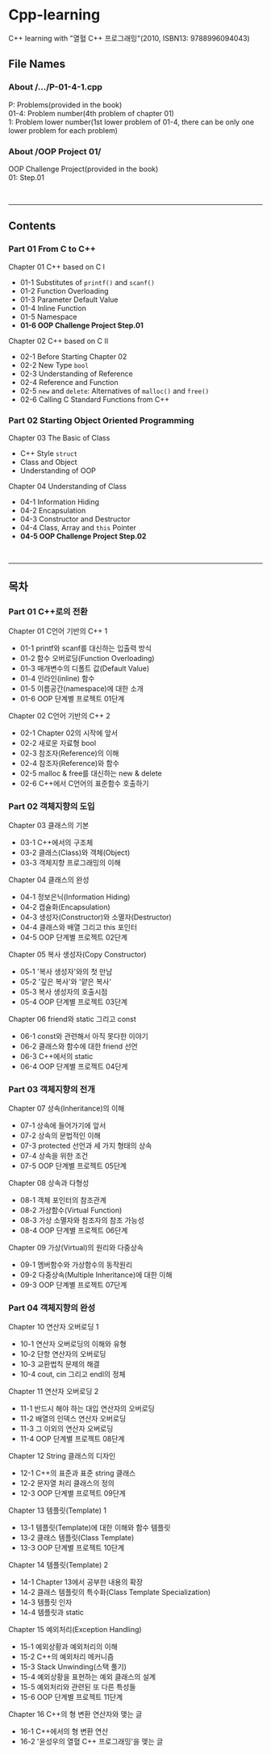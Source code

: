 # Cpp-learning
C++ learning with "열혈 C++ 프로그래밍"(2010, ISBN13: 9788996094043)

## File Names

### About /.../P-01-4-1.cpp

P: Problems(provided in the book)  
01-4: Problem number(4th problem of chapter 01)  
1: Problem lower number(1st lower problem of 01-4, there can be only one lower problem for each problem)  

### About /OOP Project 01/

OOP Challenge Project(provided in the book)  
01: Step.01  

<br>

---

## Contents

### Part 01 From C to C++

Chapter 01 C++ based on C Ⅰ
 - 01-1 Substitutes of `printf()` and `scanf()`
 - 01-2 Function Overloading
 - 01-3 Parameter Default Value
 - 01-4 Inline Function
 - 01-5 Namespace
 - **01-6 OOP Challenge Project Step.01**

Chapter 02 C++ based on C Ⅱ
 - 02-1 Before Starting Chapter 02
 - 02-2 New Type `bool`
 - 02-3 Understanding of Reference
 - 02-4 Reference and Function
 - 02-5 `new` and `delete`: Alternatives of `malloc()` and `free()`
 - 02-6 Calling C Standard Functions from C++

### Part 02 Starting Object Oriented Programming

Chapter 03 The Basic of Class
 - C++ Style `struct`
 - Class and Object
 - Understanding of OOP

Chapter 04 Understanding of Class
 - 04-1 Information Hiding
 - 04-2 Encapsulation
 - 04-3 Constructor and Destructor
 - 04-4 Class, Array and `this` Pointer
 - **04-5 OOP Challenge Project Step.02**

<br>

---

## 목차

### Part 01 C++로의 전환

Chapter 01 C언어 기반의 C++ 1
 - 01-1 printf와 scanf를 대신하는 입출력 방식
 - 01-2 함수 오버로딩(Function Overloading)
 - 01-3 매개변수의 디폴트 값(Default Value)
 - 01-4 인라인(inline) 함수
 - 01-5 이름공간(namespace)에 대한 소개
 - 01-6 OOP 단계별 프로젝트 01단계

Chapter 02 C언어 기반의 C++ 2
 - 02-1 Chapter 02의 시작에 앞서
 - 02-2 새로운 자료형 bool
 - 02-3 참조자(Reference)의 이해
 - 02-4 참조자(Reference)와 함수
 - 02-5 malloc & free를 대신하는 new & delete
 - 02-6 C++에서 C언어의 표준함수 호출하기

### Part 02 객체지향의 도입

Chapter 03 클래스의 기본
 - 03-1 C++에서의 구조체
 - 03-2 클래스(Class)와 객체(Object)
 - 03-3 객체지향 프로그래밍의 이해

Chapter 04 클래스의 완성
 - 04-1 정보은닉(Information Hiding)
 - 04-2 캡슐화(Encapsulation)
 - 04-3 생성자(Constructor)와 소멸자(Destructor)
 - 04-4 클래스와 배열 그리고 this 포인터
 - 04-5 OOP 단계별 프로젝트 02단계

Chapter 05 복사 생성자(Copy Constructor)
 - 05-1 '복사 생성자'와의 첫 만남
 - 05-2 '깊은 복사'와 '얕은 복사'
 - 05-3 복사 생성자의 호출시점
 - 05-4 OOP 단계별 프로젝트 03단계

Chapter 06 friend와 static 그리고 const
 - 06-1 const와 관련해서 아직 못다한 이야기
 - 06-2 클래스와 함수에 대한 friend 선언
 - 06-3 C++에서의 static
 - 06-4 OOP 단계별 프로젝트 04단계

### Part 03 객체지향의 전개

Chapter 07 상속(Inheritance)의 이해
 - 07-1 상속에 들어가기에 앞서
 - 07-2 상속의 문법적인 이해
 - 07-3 protected 선언과 세 가지 형태의 상속
 - 07-4 상속을 위한 조건
 - 07-5 OOP 단계별 프로젝트 05단계

Chapter 08 상속과 다형성
 - 08-1 객체 포인터의 참조관계
 - 08-2 가상함수(Virtual Function)
 - 08-3 가상 소멸자와 참조자의 참조 가능성
 - 08-4 OOP 단계별 프로젝트 06단계

Chapter 09 가상(Virtual)의 원리와 다중상속
 - 09-1 멤버함수와 가상함수의 동작원리
 - 09-2 다중상속(Multiple Inheritance)에 대한 이해
 - 09-3 OOP 단계별 프로젝트 07단계

### Part 04 객체지향의 완성

Chapter 10 연산자 오버로딩 1
 - 10-1 연산자 오버로딩의 이해와 유형
 - 10-2 단항 연산자의 오버로딩
 - 10-3 교환법칙 문제의 해결
 - 10-4 cout, cin 그리고 endl의 정체

Chapter 11 연산자 오버로딩 2
 - 11-1 반드시 해야 하는 대입 연산자의 오버로딩
 - 11-2 배열의 인덱스 연산자 오버로딩
 - 11-3 그 이외의 연산자 오버로딩
 - 11-4 OOP 단계별 프로젝트 08단계

Chapter 12 String 클래스의 디자인
 - 12-1 C++의 표준과 표준 string 클래스
 - 12-2 문자열 처리 클래스의 정의
 - 12-3 OOP 단계별 프로젝트 09단계

Chapter 13 템플릿(Template) 1
 - 13-1 템플릿(Template)에 대한 이해와 함수 템플릿
 - 13-2 클래스 템플릿(Class Template)
 - 13-3 OOP 단계별 프로젝트 10단계

Chapter 14 템플릿(Template) 2
 - 14-1 Chapter 13에서 공부한 내용의 확장
 - 14-2 클래스 템플릿의 특수화(Class Template Specialization)
 - 14-3 템플릿 인자
 - 14-4 템플릿과 static

Chapter 15 예외처리(Exception Handling)
 - 15-1 예외상황과 예외처리의 이해
 - 15-2 C++의 예외처리 메커니즘
 - 15-3 Stack Unwinding(스택 풀기)
 - 15-4 예외상황을 표현하는 예외 클래스의 설계
 - 15-5 예외처리와 관련된 또 다른 특성들
 - 15-6 OOP 단계별 프로젝트 11단계

Chapter 16 C++의 형 변환 연산자와 맺는 글
 - 16-1 C++에서의 형 변환 연산
 - 16-2 '윤성우의 열혈 C++ 프로그래밍'을 맺는 글
